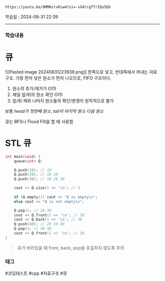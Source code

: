 ```vid
https://youtu.be/9MMKsrvRiw4?si=-sG4trgTTrIQu5QX
```

학습일 : 2024-08-31 22:39

---
### 학습내용
# 큐
![[Pasted image 20240831223939.png]]
한쪽으로 넣고, 반대쪽에서 꺼내는 자료구조.
가장 먼저 넣은 원소가 먼저 나오므로, FIFO 구조이다.

1. 원소의 추가/제거가 O(1)
2. 제일 앞/뒤의 원소 확인 O(1)
3. 앞/뒤 제외 나머지 원소들의 확인/변경이 원칙적으로 불가

보통 *head가 첫번째 원소*, *tail이 마지막 원소 다음 원소*

큐는 BFS나 Flood FIll을 할 때 사용함

# STL 큐
```cpp
int main(void) {
    queue<int> Q;

    Q.push(10); // 10
    Q.push(20); // 10 20
    Q.push(30); // 10 20 30

    cout << Q.size() << '\n'; // 3
    
    if (Q.empty()) cout << "Q is empty\n";
    else cout << "Q is not empty\n";

    Q.pop(); // 20 30
    cout << Q.front() << '\n'; // 20
    cout << Q.back() << '\n'; // 30
    Q.push(40); // 20 30 40
    Q.pop(); // 30 40
    cout << Q.front() << '\n'; // 30
}
```
> 큐가 비어있을 때 front, back, pop을 호출하지 않도록 주의



### 태그
#코딩테스트 #cpp #자료구조 #큐




